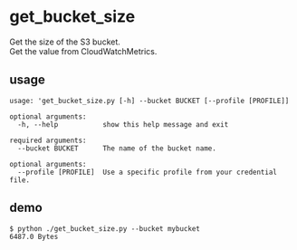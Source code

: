 # get_bucket_size
Get the size of the S3 bucket.  
Get the value from CloudWatchMetrics.  

## usage
```
usage: 'get_bucket_size.py [-h] --bucket BUCKET [--profile [PROFILE]]

optional arguments:
  -h, --help           show this help message and exit

required arguments:
  --bucket BUCKET      The name of the bucket name.

optional arguments:
  --profile [PROFILE]  Use a specific profile from your credential file.
```

## demo

```
$ python ./get_bucket_size.py --bucket mybucket
6487.0 Bytes
```